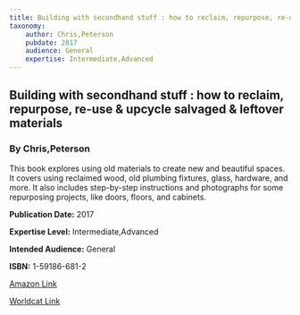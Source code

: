 ```yaml
---
title: Building with secondhand stuff : how to reclaim, repurpose, re-use & upcycle salvaged & leftover materials
taxonomy:
	author: Chris,Peterson
	pubdate: 2017
	audience: General
	expertise: Intermediate,Advanced
---
```

## Building with secondhand stuff : how to reclaim, repurpose, re-use & upcycle salvaged & leftover materials
### By Chris,Peterson
This book explores using old materials to create new and beautiful spaces.  It covers using reclaimed wood, old plumbing fixtures, glass, hardware, and more.  It also includes step-by-step instructions and photographs for some repurposing projects, like doors, floors, and cabinets.

**Publication Date:** 2017

**Expertise Level:** Intermediate,Advanced

**Intended Audience:** General

**ISBN:** 1-59186-681-2

[Amazon Link](https://www.amazon.com/Building-Secondhand-Stuff-2nd-Repurpose/dp/1591866812/ref=sr_1_1?keywords=Building+with+secondhand+stuff+%3A+how+to+reclaim%2C+repurpose%2C+re-use+%26+upcycle+salvaged+%26+leftover+materials&qid=1575492999&sr=8-1)

[Worldcat Link](https://www.worldcat.org/title/building-with-secondhand-stuff-how-to-reclaim-repurpose-re-use-upcycle-salvaged-leftover-materials/oclc/1033414986&referer=brief_results)
